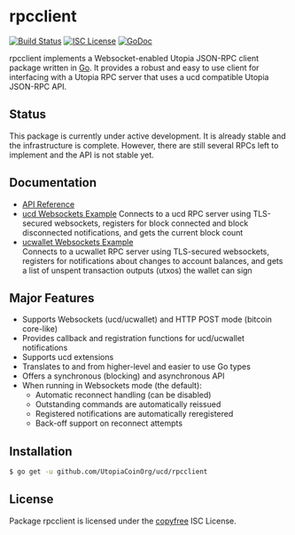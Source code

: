 rpcclient
=========

[![Build Status](https://img.shields.io/travis/Utopia/ucd.svg)](https://travis-ci.org/Utopia/ucd)
[![ISC License](https://img.shields.io/badge/license-ISC-blue.svg)](http://copyfree.org)
[![GoDoc](https://img.shields.io/badge/godoc-reference-blue.svg)](https://godoc.org/github.com/UtopiaCoinOrg/ucd/rpcclient)

rpcclient implements a Websocket-enabled Utopia JSON-RPC client package written
in [Go](https://golang.org/).  It provides a robust and easy to use client for
interfacing with a Utopia RPC server that uses a ucd compatible Utopia
JSON-RPC API.

## Status

This package is currently under active development.  It is already stable and
the infrastructure is complete.  However, there are still several RPCs left to
implement and the API is not stable yet.

## Documentation

* [API Reference](https://godoc.org/github.com/UtopiaCoinOrg/ucd/rpcclient)
* [ucd Websockets Example](https://github.com/UtopiaCoinOrg/ucd/tree/master/rpcclient/examples/ucdwebsockets)
  Connects to a ucd RPC server using TLS-secured websockets, registers for
  block connected and block disconnected notifications, and gets the current
  block count
* [ucwallet Websockets Example](https://github.com/UtopiaCoinOrg/ucd/tree/master/rpcclient/examples/ucwalletwebsockets)  
  Connects to a ucwallet RPC server using TLS-secured websockets, registers for
  notifications about changes to account balances, and gets a list of unspent
  transaction outputs (utxos) the wallet can sign

## Major Features

* Supports Websockets (ucd/ucwallet) and HTTP POST mode (bitcoin core-like)
* Provides callback and registration functions for ucd/ucwallet notifications
* Supports ucd extensions
* Translates to and from higher-level and easier to use Go types
* Offers a synchronous (blocking) and asynchronous API
* When running in Websockets mode (the default):
  * Automatic reconnect handling (can be disabled)
  * Outstanding commands are automatically reissued
  * Registered notifications are automatically reregistered
  * Back-off support on reconnect attempts

## Installation

```bash
$ go get -u github.com/UtopiaCoinOrg/ucd/rpcclient
```

## License

Package rpcclient is licensed under the [copyfree](http://copyfree.org) ISC
License.

